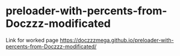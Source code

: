 # preloader-with-percents-from-Doczzz-modificated
Link for worked page https://doczzzmega.github.io/preloader-with-percents-from-Doczzz-modificated/
